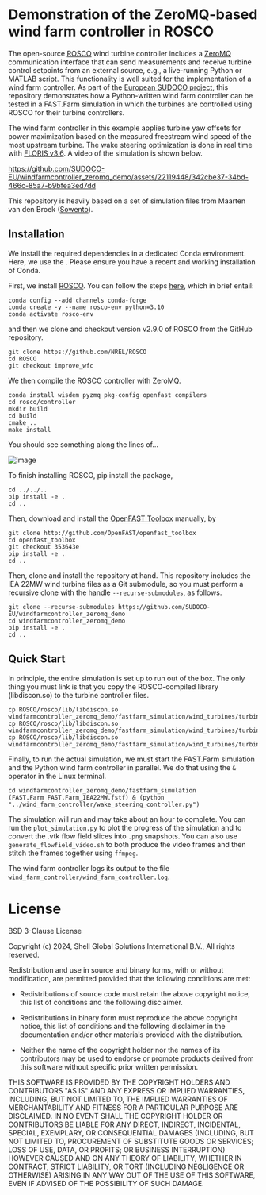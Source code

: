 # Demonstration of the ZeroMQ-based wind farm controller in ROSCO

The open-source [ROSCO](https://github.com/NREL/ROSCO) wind turbine controller includes a [ZeroMQ](https://zeromq.org/) communication interface that can send measurements and receive turbine control setpoints from an external source, e.g., a live-running Python or MATLAB script. This functionality is well suited for the implementation of a wind farm controller. As part of the [European SUDOCO project](https://sudoco.eu/), this repository demonstrates how a Python-written wind farm controller can be tested in a FAST.Farm simulation in which the turbines are controlled using ROSCO for their turbine controllers.

The wind farm controller in this example applies turbine yaw offsets for power maximization based on the measured freestream wind speed of the most upstream turbine. The wake steering optimization is done in real time with [FLORIS v3.6](https://github.com/NREL/floris/releases/tag/v3.6). A video of the simulation is shown below.



https://github.com/SUDOCO-EU/windfarmcontroller_zeromq_demo/assets/22119448/342cbe37-34bd-466c-85a7-b9bfea3ed7dd



This repository is heavily based on a set of simulation files from Maarten van den Broek ([Sowento](https://www.sowento.com/)).


## Installation

We install the required dependencies in a dedicated Conda environment. Here, we use the . Please ensure you have a recent and working installation of Conda. 

First, we install [ROSCO](https://github.com/nrel/ROSCO). You can follow the steps [here](https://rosco.readthedocs.io/en/latest/source/install.html), which in brief entail:

```
conda config --add channels conda-forge
conda create -y --name rosco-env python=3.10
conda activate rosco-env
```

and then we clone and checkout version v2.9.0 of ROSCO from the GitHub repository.

```
git clone https://github.com/NREL/ROSCO
cd ROSCO
git checkout improve_wfc
```

We then compile the ROSCO controller with ZeroMQ.

```
conda install wisdem pyzmq pkg-config openfast compilers
cd rosco/controller
mkdir build
cd build
cmake ..
make install
```

You should see something along the lines of...

![image](https://github.com/SUDOCO-EU/windfarmcontroller_zeromq_demo/assets/22119448/0146c856-693b-4c13-b1e4-fdd65c464f24)


To finish installing ROSCO, pip install the package,

```
cd ../../..
pip install -e .
cd ..
```

Then, download and install the [OpenFAST Toolbox](https://github.com/OpenFAST/openfast_toolbox) manually, by

```
git clone http://github.com/OpenFAST/openfast_toolbox
cd openfast_toolbox
git checkout 353643e
pip install -e .
cd ..
```

Then, clone and install the repository at hand. This repository includes the IEA 22MW wind turbine files as a Git submodule, so you must perform a recursive clone with the handle `--recurse-submodules`, as follows.

```
git clone --recurse-submodules https://github.com/SUDOCO-EU/windfarmcontroller_zeromq_demo
cd windfarmcontroller_zeromq_demo
pip install -e .
cd ..
```


## Quick Start

In principle, the entire simulation is set up to run out of the box. The only thing you must link is that you copy the ROSCO-compiled library (libdiscon.so) to the turbine controller files.

```
cp ROSCO/rosco/lib/libdiscon.so windfarmcontroller_zeromq_demo/fastfarm_simulation/wind_turbines/turbine_controllers/libdiscon.T1.so
cp ROSCO/rosco/lib/libdiscon.so windfarmcontroller_zeromq_demo/fastfarm_simulation/wind_turbines/turbine_controllers/libdiscon.T2.so
cp ROSCO/rosco/lib/libdiscon.so windfarmcontroller_zeromq_demo/fastfarm_simulation/wind_turbines/turbine_controllers/libdiscon.T3.so
```

Finally, to run the actual simulation, we must start the FAST.Farm simulation and the Python wind farm controller in parallel. We do that using the `&` operator in the Linux terminal.

```
cd windfarmcontroller_zeromq_demo/fastfarm_simulation
(FAST.Farm FAST.Farm_IEA22MW.fstf) & (python "../wind_farm_controller/wake_steering_controller.py")
```

The simulation will run and may take about an hour to complete. You can run the `plot_simulation.py` to plot the progress of the simulation and to convert the .vtk flow field slices into `.png` snapshots. You can also use `generate_flowfield_video.sh` to both produce the video frames and then stitch the frames together using `ffmpeg`.

The wind farm controller logs its output to the file `wind_farm_controller/wind_farm_controller.log`.


# License

BSD 3-Clause License

Copyright (c) 2024, Shell Global Solutions International B.V., All rights reserved.

Redistribution and use in source and binary forms, with or without modification, are permitted
provided that the following conditions are met:

* Redistributions of source code must retain the above copyright notice, this list of conditions
and the following disclaimer.

* Redistributions in binary form must reproduce the above copyright notice, this list of
conditions and the following disclaimer in the documentation and/or other materials provided
with the distribution.

* Neither the name of the copyright holder nor the names of its contributors may be used to
endorse or promote products derived from this software without specific prior written permission.

THIS SOFTWARE IS PROVIDED BY THE COPYRIGHT HOLDERS AND CONTRIBUTORS "AS IS" AND ANY EXPRESS OR
IMPLIED WARRANTIES, INCLUDING, BUT NOT LIMITED TO, THE IMPLIED WARRANTIES OF MERCHANTABILITY
AND FITNESS FOR A PARTICULAR PURPOSE ARE DISCLAIMED. IN NO EVENT SHALL THE COPYRIGHT HOLDER
OR CONTRIBUTORS BE LIABLE FOR ANY DIRECT, INDIRECT, INCIDENTAL, SPECIAL, EXEMPLARY, OR
CONSEQUENTIAL DAMAGES (INCLUDING, BUT NOT LIMITED TO, PROCUREMENT OF SUBSTITUTE GOODS OR
SERVICES; LOSS OF USE, DATA, OR PROFITS; OR BUSINESS INTERRUPTION) HOWEVER CAUSED AND ON
ANY THEORY OF LIABILITY, WHETHER IN CONTRACT, STRICT LIABILITY, OR TORT (INCLUDING NEGLIGENCE
OR OTHERWISE) ARISING IN ANY WAY OUT OF THE USE OF THIS SOFTWARE, EVEN IF ADVISED OF THE
POSSIBILITY OF SUCH DAMAGE.
